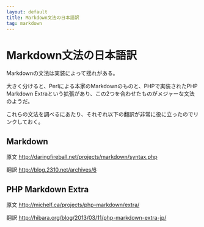 ```yaml
---
layout: default
title: Markdown文法の日本語訳
tag: markdown
---
```


# Markdown文法の日本語訳

Markdownの文法は実装によって揺れがある。

大きく分けると、Perlによる本家のMarkdownのものと、PHPで実装されたPHP Markdown Extraという拡張があり、この2つを合わせたものがメジャーな文法のようだ。

これらの文法を調べるにあたり、それぞれ以下の翻訳が非常に役に立ったのでリンクしておく。

## Markdown

原文
<http://daringfireball.net/projects/markdown/syntax.php>

翻訳
<http://blog.2310.net/archives/6>

## PHP Markdown Extra

原文
<http://michelf.ca/projects/php-markdown/extra/>

翻訳
<http://hibara.org/blog/2013/03/11/php-markdown-extra-jp/>
